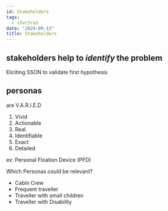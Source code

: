 ```yaml
---
id: Stakeholders
tags:
  - sfwr3ra3
date: "2024-09-13"
title: Stakeholders
---
```


## stakeholders help to _identify_ the problem

Eliciting SSON to validate first hypothesis

## personas

are V.A.R.I.E.D

1. Vivid
2. Actionable
3. Real
4. Identifiable
5. Exact
6. Detailed

ex: Personal Floation Device (PFD)

Which Personas could be relevant?

- Cabin Crew
- Frequent traveller
- Traveller with small children
- Traveller with Disability
